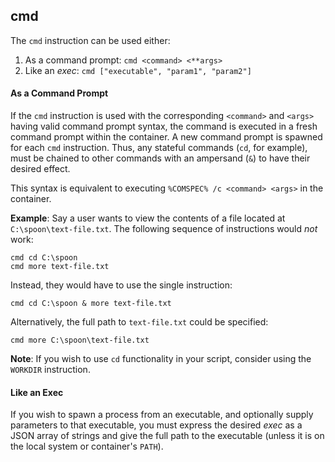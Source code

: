 ## cmd

The `cmd` instruction can be used either: 

1. As a command prompt: `cmd <command> <**args>`
2. Like an *exec*: `cmd ["executable", "param1", "param2"]`

#### As a Command Prompt

If the `cmd` instruction is used with the corresponding `<command>` and `<args>` having valid command prompt syntax, the command is executed in a fresh command prompt within the container. A new command prompt is spawned for each `cmd` instruction. Thus, any stateful commands (`cd`, for example), must be chained to other commands with an ampersand (`&`) to have their desired effect. 

This syntax is equivalent to executing `%COMSPEC% /c <command> <args>` in the container. 

**Example**: Say a user wants to view the contents of a file located at `C:\spoon\text-file.txt`. The following sequence of instructions would *not* work: 

	cmd cd C:\spoon
	cmd more text-file.txt

Instead, they would have to use the single instruction:

	cmd cd C:\spoon & more text-file.txt

Alternatively, the full path to `text-file.txt` could be specified:

	cmd more C:\spoon\text-file.txt

**Note**: If you wish to use `cd` functionality in your script, consider using the `WORKDIR` instruction. 

#### Like an Exec

If you wish to spawn a process from an executable, and optionally supply parameters to that executable, you must express the desired *exec* as a JSON array of strings and give the full path to the executable (unless it is on the local system or container's `PATH`). 